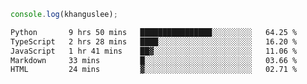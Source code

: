 ```js
console.log(khanguslee);
```

<!--START_SECTION:waka-->

```txt
Python       9 hrs 50 mins   ████████████████░░░░░░░░░   64.25 %
TypeScript   2 hrs 28 mins   ████░░░░░░░░░░░░░░░░░░░░░   16.20 %
JavaScript   1 hr 41 mins    ██▓░░░░░░░░░░░░░░░░░░░░░░   11.06 %
Markdown     33 mins         █░░░░░░░░░░░░░░░░░░░░░░░░   03.66 %
HTML         24 mins         ▓░░░░░░░░░░░░░░░░░░░░░░░░   02.71 %
```

<!--END_SECTION:waka-->

<!--
**khanguslee/khanguslee** is a ✨ _special_ ✨ repository because its `README.md` (this file) appears on your GitHub profile.

Here are some ideas to get you started:

- 🔭 I’m currently working on ...
- 🌱 I’m currently learning ...
- 👯 I’m looking to collaborate on ...
- 🤔 I’m looking for help with ...
- 💬 Ask me about ...
- 📫 How to reach me: ...
- 😄 Pronouns: ...
- ⚡ Fun fact: ...
-->
